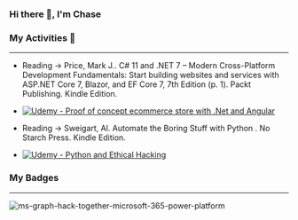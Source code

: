 ### Hi there 👋, I'm Chase

### My Activities :seedling:
---
- Reading -> Price, Mark J.. C# 11 and .NET 7 – Modern Cross-Platform Development Fundamentals: Start building websites and services with ASP.NET Core 7, Blazor, and EF Core 7, 7th Edition (p. 1). Packt Publishing. Kindle Edition. 

- [![Udemy - Proof of concept ecommerce store with .Net and Angular](https://img.shields.io/badge/Udemy-Proof%20of%20concept%20e--commerce%20store%20using%20.Net%20and%20Angular-%23a435f0?style=for-the-badge&logo=udemy)](https://www.udemy.com/course/learn-to-build-an-e-commerce-app-with-net-core-and-angular/)

- Reading -> Sweigart, Al. Automate the Boring Stuff with Python . No Starch Press. Kindle Edition.

- [![Udemy - Python and Ethical Hacking](https://img.shields.io/badge/Udemy-Python%20and%20ethical%20hacking-%23a435f0?style=for-the-badge&logo=udemy)](https://www.udemy.com/course/learn-python-and-ethical-hacking-from-scratch/)


### My Badges
---

![ms-graph-hack-together-microsoft-365-power-platform](https://user-images.githubusercontent.com/12521724/232897858-14362a99-fa96-4b76-9994-bffa01aac02a.png)


<!--
**cgwid/cgwid** is a ✨ _special_ ✨ repository because its `README.md` (this file) appears on your GitHub profile.

Here are some ideas to get you started:

- 🔭 I’m currently working on ...
- 🌱 I’m currently learning ...
- 👯 I’m looking to collaborate on ...
- 🤔 I’m looking for help with ...
- 💬 Ask me about ...
- 📫 How to reach me: ...
- 😄 Pronouns: ...
- ⚡ Fun fact: ...
-->
